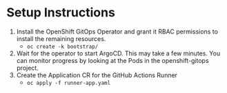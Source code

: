 # Setup Instructions
1. Install the OpenShift GitOps Operator and grant it RBAC permissions to install the remaining resources.
   * `oc create -k bootstrap/`
2. Wait for the operator to start ArgoCD. This may take a few minutes. You can monitor progress by looking at the Pods in the openshift-gitops project.
3. Create the Application CR for the GitHub Actions Runner
   * `oc apply -f runner-app.yaml`
